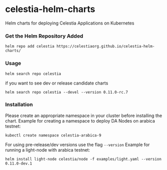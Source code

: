 # celestia-helm-charts

Helm charts for deploying Celestia Applications on Kubernetes


### Get the Helm Repository Added

``` 
helm repo add celestia https://celestiaorg.github.io/celestia-helm-charts/
```

### Usage

```shell
helm search repo celestia
```

if you want to see dev or release candidate charts

```shell
helm search repo celestia --devel --version 0.11.0-rc.7
```


### Installation
Please create an appropriate namespace in your cluster before installing the chart.
Example for creating a namespace to deploy DA Nodes on arabica testnet:
```shell
kubectl create namespace celestia-arabica-9
```

For using pre-release/dev versions use the flag `--version`
Example for running a light-node with arabica testnet: 
```shell
helm install light-node celestia/node -f examples/light.yaml --version 0.11.0-dev.1
```


